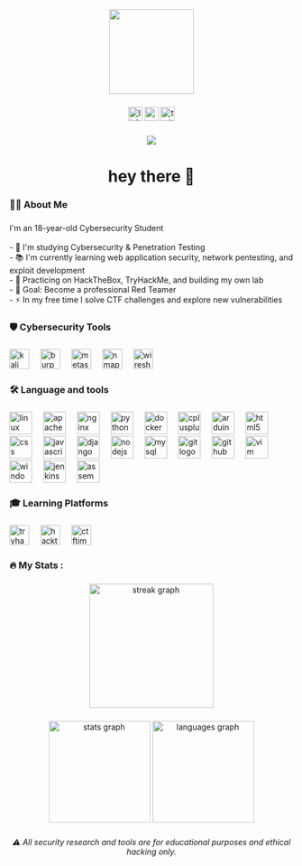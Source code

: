 <div align="center">
  <img height="150" src="https://media.giphy.com/media/M9gbBd9nbDrOTu1Mqx/giphy.gif"  />
</div>

###

<div align="center">
  <img src="https://img.shields.io/static/v1?message=LinkedIn&logo=linkedin&label=&color=0077B5&logoColor=white&labelColor=&style=for-the-badge" height="25" alt="linkedin logo"  />
  <img src="https://img.shields.io/static/v1?message=Medium&logo=medium&label=&color=12100E&logoColor=white&labelColor=&style=for-the-badge" height="25" alt="medium logo"  />
  <img src="https://img.shields.io/static/v1?message=Twitter&logo=twitter&label=&color=1DA1F2&logoColor=white&labelColor=&style=for-the-badge" height="25" alt="twitter logo"  />
</div>

###

<div align="center">
  <img src="https://visitor-badge.laobi.icu/badge?page_id=Dr0bunny.Dr0bunny&"  />
</div>

###

<h1 align="center">hey there 👋</h1>

###

<h3 align="left">👩‍💻  About Me</h3>

###

<p align="left">I'm an 18-year-old Cybersecurity Student <br><br>- 🔐 I'm studying Cybersecurity & Penetration Testing<br>- 📚 I'm currently learning web application security, network pentesting, and exploit development<br>- 🧪 Practicing on HackTheBox, TryHackMe, and building my own lab<br>- 🎯 Goal: Become a professional Red Teamer<br>- ⚡ In my free time I solve CTF challenges and explore new vulnerabilities</p>

###

<h3 align="left">🛡️ Cybersecurity Tools</h3>

###

<div align="left">
  <img src="https://img.shields.io/badge/-Kali%20Linux-557C94?style=for-the-badge&logo=kali-linux&logoColor=white" height="35" alt="kali linux"  />
  <img width="12" />
  <img src="https://img.shields.io/badge/-Burp%20Suite-FF6633?style=for-the-badge&logo=burp-suite&logoColor=white" height="35" alt="burp suite"  />
  <img width="12" />
  <img src="https://img.shields.io/badge/-Metasploit-2596CD?style=for-the-badge&logo=metasploit&logoColor=white" height="35" alt="metasploit"  />
  <img width="12" />
  <img src="https://img.shields.io/badge/-Nmap-4682B4?style=for-the-badge&logoColor=white" height="35" alt="nmap"  />
  <img width="12" />
  <img src="https://img.shields.io/badge/-Wireshark-1679A7?style=for-the-badge&logo=wireshark&logoColor=white" height="35" alt="wireshark"  />
</div>

###

<h3 align="left">🛠 Language and tools</h3>

###

<div align="left">
  <img src="https://cdn.jsdelivr.net/gh/devicons/devicon/icons/linux/linux-original.svg" height="40" alt="linux logo"  />
  <img width="12" />
  <img src="https://cdn.jsdelivr.net/gh/devicons/devicon/icons/apache/apache-original.svg" height="40" alt="apache logo"  />
  <img width="12" />
  <img src="https://cdn.jsdelivr.net/gh/devicons/devicon/icons/nginx/nginx-original.svg" height="40" alt="nginx logo"  />
  <img width="12" />
  <img src="https://cdn.jsdelivr.net/gh/devicons/devicon/icons/python/python-original.svg" height="40" alt="python logo"  />
  <img width="12" />
  <img src="https://cdn.jsdelivr.net/gh/devicons/devicon/icons/docker/docker-original.svg" height="40" alt="docker logo"  />
  <img width="12" />
  <img src="https://cdn.jsdelivr.net/gh/devicons/devicon/icons/cplusplus/cplusplus-original.svg" height="40" alt="cplusplus logo"  />
  <img width="12" />
  <img src="https://cdn.jsdelivr.net/gh/devicons/devicon/icons/arduino/arduino-original.svg" height="40" alt="arduino logo"  />
  <img width="12" />
  <img src="https://cdn.jsdelivr.net/gh/devicons/devicon/icons/html5/html5-original.svg" height="40" alt="html5 logo"  />
  <img width="12" />
  <img src="https://cdn.jsdelivr.net/gh/devicons/devicon/icons/css3/css3-original.svg" height="40" alt="css logo"  />
  <img width="12" />
  <img src="https://cdn.jsdelivr.net/gh/devicons/devicon/icons/javascript/javascript-original.svg" height="40" alt="javascript logo"  />
  <img width="12" />
  <img src="https://cdn.jsdelivr.net/gh/devicons/devicon/icons/django/django-plain.svg" height="40" alt="django logo"  />
  <img width="12" />
  <img src="https://cdn.jsdelivr.net/gh/devicons/devicon/icons/nodejs/nodejs-original.svg" height="40" alt="nodejs logo"  />
  <img width="12" />
  <img src="https://cdn.jsdelivr.net/gh/devicons/devicon/icons/mysql/mysql-original.svg" height="40" alt="mysql logo"  />
  <img width="12" />
  <img src="https://cdn.jsdelivr.net/gh/devicons/devicon/icons/git/git-original.svg" height="40" alt="git logo"  />
  <img width="12" />
  <img src="https://cdn.jsdelivr.net/gh/devicons/devicon/icons/github/github-original.svg" height="40" alt="github logo"  />
  <img width="12" />
  <img src="https://cdn.jsdelivr.net/gh/devicons/devicon/icons/vim/vim-original.svg" height="40" alt="vim logo"  />
  <img width="12" />
  <img src="https://cdn.jsdelivr.net/gh/devicons/devicon/icons/windows8/windows8-original.svg" height="40" alt="windows8 logo"  />
  <img width="12" />
  <img src="https://cdn.jsdelivr.net/gh/devicons/devicon/icons/jenkins/jenkins-original.svg" height="40" alt="jenkins logo"  />
  <img width="12" />
  <img src="https://img.shields.io/badge/-Assembly-654FF0?style=flat-square&logo=assemblyscript&logoColor=white" height="40" alt="assembly logo"  />
</div>

###

<h3 align="left">🎓 Learning Platforms</h3>

###

<div align="left">
  <img src="https://img.shields.io/badge/-TryHackMe-212C42?style=for-the-badge&logo=tryhackme&logoColor=white" height="35" alt="tryhackme"  />
  <img width="12" />
  <img src="https://img.shields.io/badge/-HackTheBox-9FEF00?style=for-the-badge&logo=hackthebox&logoColor=black" height="35" alt="hackthebox"  />
  <img width="12" />
  <img src="https://img.shields.io/badge/-CTFtime-FF6B6B?style=for-the-badge&logoColor=white" height="35" alt="ctftime"  />
</div>

###

<h3 align="left">🔥   My Stats :</h3>

###

<div align="center">
  <img src="https://streak-stats.demolab.com?user=Dr0bunny&locale=en&mode=daily&theme=dark&hide_border=false&border_radius=5&order=3" height="220" alt="streak graph"  />
</div>

###

<div align="center">
  <img src="https://github-readme-stats.vercel.app/api?username=Dr0bunny&show_icons=true&theme=dark&hide_border=true&bg_color=0D1117&title_color=00F700&icon_color=00F700&text_color=C9D1D9" height="180" alt="stats graph"  />
  <img src="https://github-readme-stats.vercel.app/api/top-langs/?username=Dr0bunny&layout=compact&theme=dark&hide_border=true&bg_color=0D1117&title_color=00F700&text_color=C9D1D9" height="180" alt="languages graph"  />
</div>

###

<div align="center">
  <p><i>⚠️ All security research and tools are for educational purposes and ethical hacking only.</i></p>
</div>

